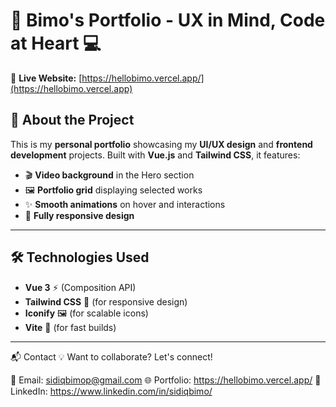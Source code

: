 # 🎨 Bimo's Portfolio - UX in Mind, Code at Heart 💻  

🚀 **Live Website:** [https://hellobimo.vercel.app/](https://hellobimo.vercel.app)


## 📖 About the Project  
This is my **personal portfolio** showcasing my **UI/UX design** and **frontend development** projects. Built with **Vue.js** and **Tailwind CSS**, it features:  

- 🎬 **Video background** in the Hero section  
- 🖼️ **Portfolio grid** displaying selected works  
- ✨ **Smooth animations** on hover and interactions  
- 🎨 **Fully responsive design**  

---


## 🛠️ Technologies Used  
- **Vue 3** ⚡ (Composition API)  
- **Tailwind CSS** 🎨 (for responsive design)  
- **Iconify** 🖼️ (for scalable icons)  
- **Vite** 🚀 (for fast builds)  

---


📬 Contact
💡 Want to collaborate? Let's connect!

📧 Email: sidiqbimop@gmail.com
🌐 Portfolio: https://hellobimo.vercel.app/
🔗 LinkedIn: https://www.linkedin.com/in/sidiqbimo/

